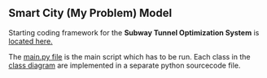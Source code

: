 ## Smart City (My Problem) Model

Starting coding framework for the **Subway Tunnel Optimization System** is [located here.](https://github.com/IDS6145-Fall2019/assignment1-deamonpog/tree/master/code/SubwayOpt)

The [main.py file](https://github.com/IDS6145-Fall2019/assignment1-deamonpog/blob/master/code/SubwayOpt/main.py) is the main script which has to be run.
Each class in the [class diagram](https://github.com/IDS6145-Fall2019/assignment1-deamonpog/blob/master/model/class_diagram.md) are implemented in a separate python sourcecode file.